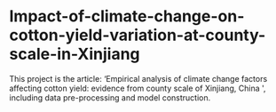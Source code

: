 # Impact-of-climate-change-on-cotton-yield-variation-at-county-scale-in-Xinjiang
This project is the article: ‘Empirical analysis of climate change factors affecting cotton yield:  evidence from county scale of Xinjiang, China ', including data pre-processing and model construction.
